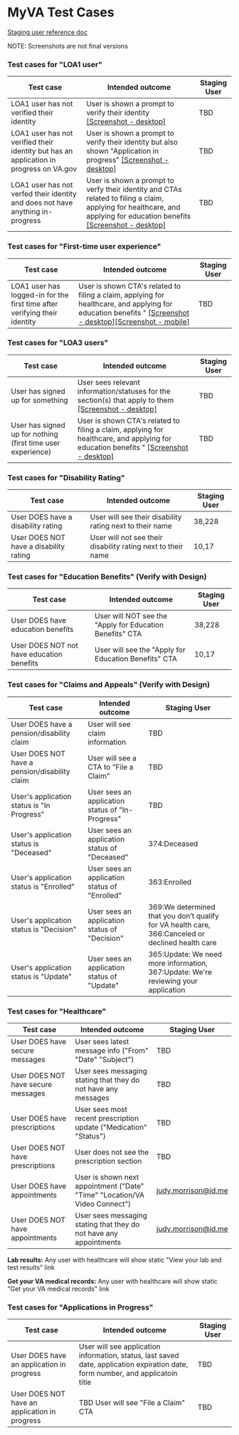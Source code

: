 # MyVA Test Cases 
[Staging user reference doc](https://github.com/department-of-veterans-affairs/va.gov-team/blob/master/products/health-care/application/va-application/product/readme.md)

NOTE: Screenshots are not final versions

### Test cases for "LOA1 user"
|Test case|Intended outcome|Staging User|
|----|----|----|
|LOA1 user has not verified their identity|User is shown a prompt to verify their identity [[Screenshot - desktop]](https://camo.githubusercontent.com/beea6e9caf042e9355845344ee77ff41d9f74e9eccafd90cd7841431dafba9e5/68747470733a2f2f696d616765732e7a656e68756275736572636f6e74656e742e636f6d2f3564666136356262626430373864313639396535323239342f39326332356131622d353836342d346566382d393466342d393164346265323436303439)|TBD|
|LOA1 user has not verified their identity but has an application in progress on VA.gov|User is shown a prompt to verify their identity but also shown "Application in progress" [[Screenshot - desktop]](https://camo.githubusercontent.com/0d1b609baefca1b787879baae53e63442a12fe14ae44800a1f51fd1dc95c971d/68747470733a2f2f696d616765732e7a656e68756275736572636f6e74656e742e636f6d2f3564666136356262626430373864313639396535323239342f32653462346332612d666535332d343466662d613232362d626530623037306464343638)|TBD|
|LOA1 user has not verfed their identity and does not have anything in-progress|User is shown a prompt to verfy their identity and CTAs related to filing a claim, applying for healthcare, and applying for education benefits [[Screenshot - desktop]](https://camo.githubusercontent.com/beea6e9caf042e9355845344ee77ff41d9f74e9eccafd90cd7841431dafba9e5/68747470733a2f2f696d616765732e7a656e68756275736572636f6e74656e742e636f6d2f3564666136356262626430373864313639396535323239342f39326332356131622d353836342d346566382d393466342d393164346265323436303439)|TBD|


### Test cases for "First-time user experience"
|Test case|Intended outcome|Staging User|
|----|----|----|
|LOA1 user has logged-in for the first time after verifying their identity |User is shown CTA's related to filing a claim, applying for healthcare, and applying for education benefits " [[Screenshot - desktop]](https://camo.githubusercontent.com/41fe574a88719a4246e8cfad0d0fc285553bea1db5ce7016b44b176e8c9576ee/68747470733a2f2f696d616765732e7a656e68756275736572636f6e74656e742e636f6d2f3564666136356262626430373864313639396535323239342f62333263616566322d393132622d343162382d393034312d383932393861303734633632)[[Screenshot - mobile]](https://camo.githubusercontent.com/353eb938c0c8ce0932c54436ba31040022972a81cbf6d2ff355bb80cde3fad13/68747470733a2f2f696d616765732e7a656e68756275736572636f6e74656e742e636f6d2f3564666136356262626430373864313639396535323239342f61663036396137632d616633372d343335372d383330622d653031666637666363633333)|TBD|


### Test cases for "LOA3 users"
|Test case|Intended outcome|Staging User|
|----|----|----|
|User has signed up for something|User sees relevant information/statuses for the section(s) that apply to them [[Screenshot - desktop]](https://camo.githubusercontent.com/fd7a32179fd84f94441a86e6e6bccb909f481c1b5696710238797f81687893c7/68747470733a2f2f696d616765732e7a656e68756275736572636f6e74656e742e636f6d2f3564666136356262626430373864313639396535323239342f61393836356333342d393031642d346234662d626362652d633833663931633463326162)|TBD|
|User has signed up for nothing (first time user experience)|User is shown CTA's related to filing a claim, applying for healthcare, and applying for education benefits " [[Screenshot - desktop]](https://camo.githubusercontent.com/41fe574a88719a4246e8cfad0d0fc285553bea1db5ce7016b44b176e8c9576ee/68747470733a2f2f696d616765732e7a656e68756275736572636f6e74656e742e636f6d2f3564666136356262626430373864313639396535323239342f62333263616566322d393132622d343162382d393034312d383932393861303734633632)|TBD|

### Test cases for "Disability Rating"
|Test case|Intended outcome|Staging User|
|----|----|----|
|User DOES have a disability rating|User will see their disability rating next to their name|38,228|
|User DOES NOT have a disability rating|User will not see their disability rating next to their name|10,17|


### Test cases for "Education Benefits" (Verify with Design)
|Test case|Intended outcome|Staging User|
|----|----|----|
|User DOES have education benefits|User will NOT see the "Apply for Education Benefits" CTA|38,228|
|User DOES NOT not have education benefits|User will see the "Apply for Education Benefits" CTA|10,17|

### Test cases for "Claims and Appeals" (Verify with Design)
|Test case|Intended outcome|Staging User|
|----|----|----|
|User DOES have a pension/disability claim|User will see claim information|TBD|
|User DOES NOT have a pension/disability claim|User will see a CTA to "File a Claim" |TBD|
|User's application status is "In Progress"|User sees an application status of "In-Progress"|TBD|
|User's application status is "Deceased"|User sees an application status of "Deceased"|374:Deceased|
|User's application status is "Enrolled"|User sees an application status of "Enrolled"|363:Enrolled|
|User's application status is "Decision"|User sees an application status of "Decision"|369:We determined that you don’t qualify for VA health care, 366:Canceled or declined health care|
|User's application status is "Update"|User sees an application status of "Update"|365:Update: We need more information, 367:Update: We're reviewing your application|


### Test cases for "Healthcare"
|Test case|Intended outcome|Staging User|
|----|----|----|
|User DOES have secure messages|User sees latest message info ("From" "Date" "Subject")|TBD|
|User DOES NOT have secure messages|User sees messaging stating that they do not have any messages|TBD|
|User DOES have prescriptions|User sees most recent prescription update ("Medication" "Status")|TBD|
|User DOES NOT have prescriptions|User does not see the prescription section |TBD|
|User DOES have appointments|User is shown next appointment ("Date" "Time" "Location/VA Video Connect")|judy.morrison@id.me|
|User DOES NOT have appointments|User sees messaging stating that they do not have any appointments |judy.morrison@id.me|

**Lab results:** Any user with healthcare will show static "View your lab and test results" link

**Get your VA medical records:** Any user with healthcare will show static "Get your VA medical records" link

### Test cases for "Applications in Progress"
|Test case|Intended outcome|Staging User|
|----|----|----|
|User DOES have an application in progress|User will see application information, status, last saved date, application expiration date, form number, and applicatoin title|TBD|
|User DOES NOT have an application in progress|TBD User will see "File a Claim" CTA|TBD|



